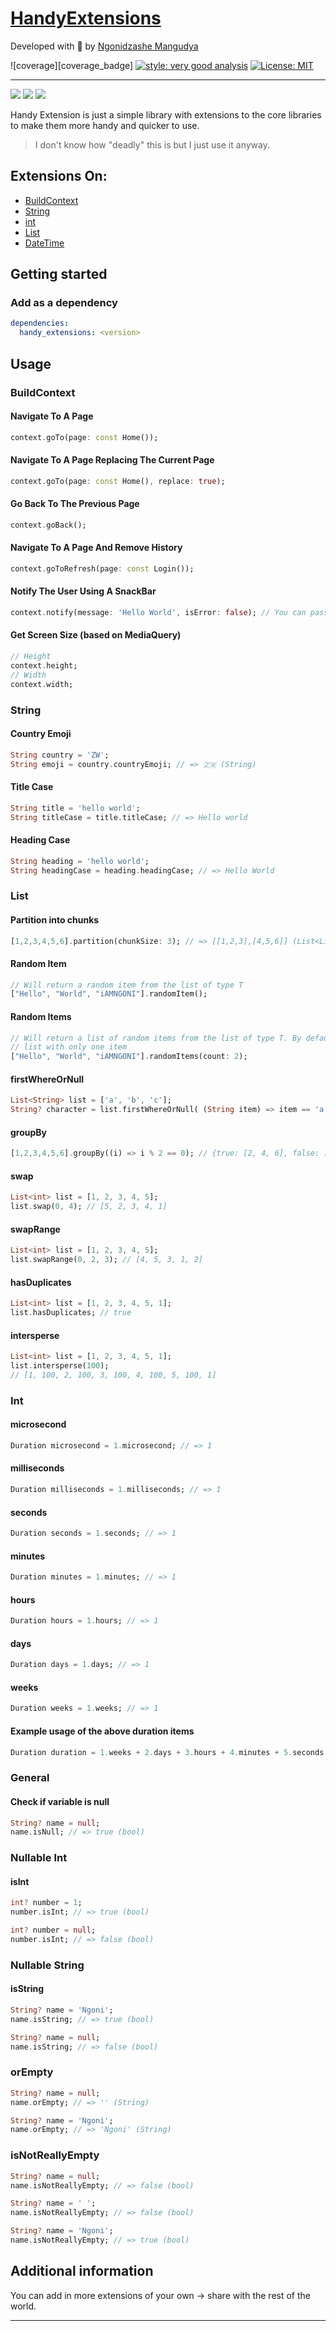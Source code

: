 # [HandyExtensions](https://pub.dev/packages/handy_extensions/)

Developed with 💙 by [Ngonidzashe Mangudya](https://twitter.com/iamngoni_)

![coverage][coverage_badge]
[![style: very good analysis][very_good_analysis_badge]][very_good_analysis_link]
[![License: MIT][license_badge]][license_link]

---

<img src="https://img.shields.io/pub/v/handy_extensions?style=for-the-badge">
<img src="https://img.shields.io/github/last-commit/iamngoni/handy_extensions">
<img src="https://img.shields.io/twitter/url?label=iamngoni_&style=social&url=https%3A%2F%2Ftwitter.com%2Fiamngoni_">

Handy Extension is just a simple library with extensions to the core libraries to make them more handy and quicker to use.

> I don't know how "deadly" this is but I just use it anyway.

## Extensions On:

- [BuildContext](https://api.flutter.dev/flutter/widgets/BuildContext-class.html)
- [String](https://api.flutter.dev/flutter/dart-core/String-class.html)
- [int](https://api.flutter.dev/flutter/dart-core/int-class.html)
- [List](https://api.flutter.dev/flutter/dart-core/List-class.html)
- [DateTime](https://api.flutter.dev/flutter/dart-core/DateTime-class.html)

## Getting started

### Add as a dependency

```yaml
dependencies:
  handy_extensions: <version>
```

## Usage

### BuildContext

#### Navigate To A Page

```dart
context.goTo(page: const Home());
```

#### Navigate To A Page Replacing The Current Page

```dart
context.goTo(page: const Home(), replace: true);
```

#### Go Back To The Previous Page

```dart
context.goBack();
```

#### Navigate To A Page And Remove History

```dart
context.goToRefresh(page: const Login());
```

#### Notify The User Using A SnackBar

```dart
context.notify(message: 'Hello World', isError: false); // You can pass the isError argument or leave it, it will default to false
```

#### Get Screen Size (based on MediaQuery)

```dart
// Height
context.height;
// Width
context.width;
```

### String

#### Country Emoji

```dart
String country = 'ZW';
String emoji = country.countryEmoji; // => 🇿🇼 (String)
```

#### Title Case

```dart
String title = 'hello world';
String titleCase = title.titleCase; // => Hello world
```

#### Heading Case

```dart
String heading = 'hello world';
String headingCase = heading.headingCase; // => Hello World
```

### List

#### Partition into chunks

```dart
[1,2,3,4,5,6].partition(chunkSize: 3); // => [[1,2,3],[4,5,6]] (List<List<int>>). By default it will partition into chunks of 2
```

#### Random Item

```dart
// Will return a random item from the list of type T
["Hello", "World", "iAMNGONI"].randomItem();
```

#### Random Items

```dart
// Will return a list of random items from the list of type T. By default this may return a
// list with only one item
["Hello", "World", "iAMNGONI"].randomItems(count: 2);
```

#### firstWhereOrNull

```dart
List<String> list = ['a', 'b', 'c'];
String? character = list.firstWhereOrNull( (String item) => item == 'a'); // => 'a' (String) or null (null)
```

#### groupBy

```dart
[1,2,3,4,5,6].groupBy((i) => i % 2 == 0); // {true: [2, 4, 6], false: [1, 3, 5]}
```

#### swap

```dart
List<int> list = [1, 2, 3, 4, 5];
list.swap(0, 4); // [5, 2, 3, 4, 1]
```

#### swapRange

```dart
List<int> list = [1, 2, 3, 4, 5];
list.swapRange(0, 2, 3); // [4, 5, 3, 1, 2]
```

#### hasDuplicates

```dart
List<int> list = [1, 2, 3, 4, 5, 1];
list.hasDuplicates; // true
```

#### intersperse

```dart
List<int> list = [1, 2, 3, 4, 5, 1];
list.intersperse(100);
// [1, 100, 2, 100, 3, 100, 4, 100, 5, 100, 1]
```

### Int

#### microsecond

```dart
Duration microsecond = 1.microsecond; // => 1
```

#### milliseconds

```dart
Duration milliseconds = 1.milliseconds; // => 1
```

#### seconds

```dart
Duration seconds = 1.seconds; // => 1
```

#### minutes

```dart
Duration minutes = 1.minutes; // => 1
```

#### hours

```dart
Duration hours = 1.hours; // => 1
```

#### days

```dart
Duration days = 1.days; // => 1
```

#### weeks

```dart
Duration weeks = 1.weeks; // => 1
```

#### Example usage of the above duration items

```dart
Duration duration = 1.weeks + 2.days + 3.hours + 4.minutes + 5.seconds + 6.milliseconds + 7.microseconds;
```

### General

#### Check if variable is null

```dart
String? name = null;
name.isNull; // => true (bool)
```

### Nullable Int

#### isInt

```dart
int? number = 1;
number.isInt; // => true (bool)
```

```dart
int? number = null;
number.isInt; // => false (bool)
```

### Nullable String

#### isString

```dart
String? name = 'Ngoni';
name.isString; // => true (bool)
```

```dart
String? name = null;
name.isString; // => false (bool)
```

### orEmpty

```dart
String? name = null;
name.orEmpty; // => '' (String)
```

```dart
String? name = 'Ngoni';
name.orEmpty; // => 'Ngoni' (String)
```

### isNotReallyEmpty

```dart
String? name = null;
name.isNotReallyEmpty; // => false (bool)
```

```dart
String? name = ' ';
name.isNotReallyEmpty; // => false (bool)
```

```dart
String? name = 'Ngoni';
name.isNotReallyEmpty; // => true (bool)
```

## Additional information

You can add in more extensions of your own -> share with the rest of the world.

--- 
[dart_install_link]: https://dart.dev/get-dart
[github_actions_link]: https://docs.github.com/en/actions/learn-github-actions
[license_badge]: https://img.shields.io/badge/license-MIT-blue.svg
[license_link]: https://opensource.org/licenses/MIT
[logo_black]: https://raw.githubusercontent.com/VGVentures/very_good_brand/main/styles/README/vgv_logo_black.png#gh-light-mode-only
[logo_white]: https://raw.githubusercontent.com/VGVentures/very_good_brand/main/styles/README/vgv_logo_white.png#gh-dark-mode-only
[mason_link]: https://github.com/felangel/mason
[very_good_analysis_badge]: https://img.shields.io/badge/style-very_good_analysis-B22C89.svg
[very_good_analysis_link]: https://pub.dev/packages/very_good_analysis
[very_good_coverage_link]: https://github.com/marketplace/actions/very-good-coverage
[very_good_ventures_link]: https://verygood.ventures
[very_good_ventures_link_light]: https://verygood.ventures#gh-light-mode-only
[very_good_ventures_link_dark]: https://verygood.ventures#gh-dark-mode-only
[very_good_workflows_link]: https://github.com/VeryGoodOpenSource/very_good_workflows
